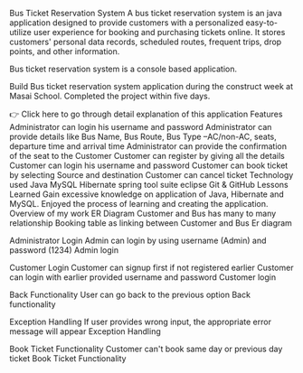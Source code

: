 Bus Ticket Reservation System
A bus ticket reservation system is an java application designed to provide customers with a personalized easy-to-utilize user experience for booking and purchasing tickets online. It stores customers' personal data records, scheduled routes, frequent trips, drop points, and other information.

Bus ticket reservation system is a console based application.

Build Bus ticket reservation system application during the construct week at Masai School. Completed the project within five days.

👉 Click here to go through detail explanation of this application
Features
Administrator can login his username and password
Administrator can provide details like Bus Name, Bus Route, Bus Type –AC/non-AC, seats, departure time and arrival time
Administrator can provide the confirmation of the seat to the Customer
Customer can register by giving all the details
Customer can login his username and password
Customer can book ticket by selecting Source and destination
Customer can cancel ticket
Technology used
Java
MySQL
Hibernate
spring tool suite eclipse
Git & GitHub
Lessons Learned
Gain excessive knowledge on application of Java, Hibernate and MySQL.
Enjoyed the process of learning and creating the application.
Overview of my work
ER Diagram
Customer and Bus has many to many relationship
Booking table as linking between Customer and Bus
Er diagram

Administrator Login
Admin can login by using username (Admin) and password (1234)
Admin login

Customer Login
Customer can signup first if not registered earlier
Customer can login with earlier provided username and password
Customer login

Back Functionality
User can go back to the previous option
Back functionality

Exception Handling
If user provides wrong input, the appropriate error message will appear
Exception Handling

Book Ticket Functionality
Customer can't book same day or previous day ticket
Book Ticket Functionality
